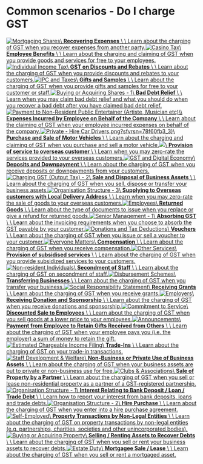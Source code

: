 # Common scenarios - Do I charge GST

[![Mortgaging Shares](https://www.iras.gov.sg/images/default-source/illustrations-png/mortgaging-shares.png?sfvrsn=677a603c_3)\\
**Recovering Expenses** \\
\\
Learn about the charging of GST when you recover expenses from another party.](https://www.iras.gov.sg/taxes/goods-services-tax-(gst)/charging-gst-(output-tax)/common-scenarios---do-i-charge-gst/recovering-expenses-(re-billing))[![Casino Tax](https://www.iras.gov.sg/images/default-source/illustrations-png/casino-tax.png?sfvrsn=1384bd3b_3)\\
**Employee Benefits** \\
\\
Learn about the charging and claiming of GST when you provide goods and services for free to your employees.](https://www.iras.gov.sg/taxes/goods-services-tax-(gst)/charging-gst-(output-tax)/common-scenarios---do-i-charge-gst/employee-benefits)[![Individual Income Tax](https://www.iras.gov.sg/images/default-source/illustrations-png/individual-income-tax.png?sfvrsn=95435591_3)\\
**GST on Discounts and Rebates** \\
\\
Learn about the charging of GST when you provide discounts and rebates to your customers.](https://www.iras.gov.sg/taxes/goods-services-tax-(gst)/charging-gst-(output-tax)/common-scenarios---do-i-charge-gst/gst-on-discounts-and-rebates)[![IPC and Taxes](https://www.iras.gov.sg/images/default-source/illustrations-png/ipcs-and-taxes.png?sfvrsn=f2466615_3)\\
**Gifts and Samples** \\
\\
Learn about the charging of GST when you provide gifts and samples for free to your customer or staff.](https://www.iras.gov.sg/taxes/goods-services-tax-(gst)/charging-gst-(output-tax)/common-scenarios---do-i-charge-gst/gifts-and-samples)[![Buying or Acquiring Shares - 1](https://www.iras.gov.sg/images/default-source/illustrations-png/buying-or-acquiring-shares-1.png?sfvrsn=8852b319_3)\\
**Bad Debt Relief** \\
\\
Learn when you may claim bad debt relief and what you should do when you recover a bad debt after you have claimed bad debt relief.](https://www.iras.gov.sg/taxes/goods-services-tax-(gst)/charging-gst-(output-tax)/common-scenarios---do-i-charge-gst/bad-debt-relief)[![Payment to Non-Resident Public Entertainer (Artiste, Musician etc)](https://www.iras.gov.sg/images/default-source/illustrations-png/payments-to-non-resident-public-entertainer-(artiste-musician-sportsman-etc.).png?sfvrsn=ef5b9b99_3)\\
**Expenses Incurred by Employee on Behalf of the Company** \\
\\
Learn about the claiming of GST when your employee incurred expenses on behalf of the company.](https://www.iras.gov.sg/taxes/goods-services-tax-(gst)/charging-gst-(output-tax)/common-scenarios---do-i-charge-gst/expenses-incurred-by-employee-on-behalf-of-the-company)[![Private - Hire Car Drivers](https://www.iras.gov.sg/images/default-source/illustrations-png/private--hire-car-drivers).png?sfvrsn=78f60fb3_3)\\
**Purchase and Sale of Motor Vehicles** \\
\\
Learn about the charging and claiming of GST when you purchase and sell a motor vehicle.](https://www.iras.gov.sg/taxes/goods-services-tax-(gst)/charging-gst-(output-tax)/common-scenarios---do-i-charge-gst/purchase-and-sale-of-motor-vehicles)[![](https://www.iras.gov.sg/images/default-source/illustrations-png/error-404.png?sfvrsn=be7f69d2_4)\\
**Provision of service to overseas customer** \\
\\
Learn when you may zero-rate the services provided to your overseas customers.](https://www.iras.gov.sg/taxes/goods-services-tax-(gst)/charging-gst-(output-tax)/common-scenarios---do-i-charge-gst/provision-of-service-to-overseas-customer)[![GST and Digital Economy](https://www.iras.gov.sg/images/default-source/illustrations-png/gst-and-digital-economy.png?sfvrsn=8413e72_3)\\
**Deposits and Downpayment** \\
\\
Learn about the charging of GST when you receive deposits or downpayments from your customers.](https://www.iras.gov.sg/taxes/goods-services-tax-(gst)/charging-gst-(output-tax)/common-scenarios---do-i-charge-gst/deposits-and-downpayment)[![Charging GST (Output Tax) - 2](https://www.iras.gov.sg/images/default-source/illustrations-png/charging-gst-(output-tax)-2.png?sfvrsn=b3a493bd_3)\\
**Sale and Disposal of Business Assets** \\
\\
Learn about the charging of GST when you sell, dispose or transfer your business assets.](https://www.iras.gov.sg/taxes/goods-services-tax-(gst)/charging-gst-(output-tax)/common-scenarios---do-i-charge-gst/sale-and-disposal-of-business-assets)[![Organisation Structure - 3](https://www.iras.gov.sg/images/default-source/illustrations-png/organisation-structure-3.png?sfvrsn=c0678238_3)\\
**Supplying to Overseas customers with Local Delivery Address** \\
\\
Learn when you may zero-rate the sale of goods to your overseas customers.](https://www.iras.gov.sg/taxes/goods-services-tax-(gst)/charging-gst-(output-tax)/common-scenarios---do-i-charge-gst/supplying-to-overseas-customers-with-local-delivery-address)[![Employees](https://www.iras.gov.sg/images/default-source/illustrations-png/employees.png?sfvrsn=e6bfee49_3)\\
**Returned Goods** \\
\\
Learn about the type of documents to issue when you replace or give a refund for returned goods.](https://www.iras.gov.sg/taxes/goods-services-tax-(gst)/charging-gst-(output-tax)/common-scenarios---do-i-charge-gst/returned-goods)[![Senior Management - 1](https://www.iras.gov.sg/images/default-source/illustrations-png/senior-management-1.png?sfvrsn=7743ee80_3)\\
**Absorbing GST** \\
\\
Learn about the invoicing requirements when you choose to absorb the GST payable by your customer.](https://www.iras.gov.sg/taxes/goods-services-tax-(gst)/charging-gst-(output-tax)/common-scenarios---do-i-charge-gst/absorbing-gst)[![Donations and Tax Deductions](https://www.iras.gov.sg/images/default-source/illustrations-png/donations-and-tax-deductions_.png?sfvrsn=32527e97_3)\\
**Vouchers** \\
\\
Learn about the charging of GST when you issue or sell a voucher to your customer.](https://www.iras.gov.sg/taxes/goods-services-tax-(gst)/charging-gst-(output-tax)/common-scenarios---do-i-charge-gst/vouchers)[![Everyone Matters](https://www.iras.gov.sg/images/default-source/illustrations-png/everyone-matters.png?sfvrsn=55413952_3)\\
**Compensation** \\
\\
Learn about the charging of GST when you receive compensation.](https://www.iras.gov.sg/taxes/goods-services-tax-(gst)/charging-gst-(output-tax)/common-scenarios---do-i-charge-gst/compensation)[![Other Services](https://www.iras.gov.sg/images/default-source/illustrations-png/other-services_.png?sfvrsn=f328ce5d_3)\\
**Provision of subsidised services** \\
\\
Learn about the charging of GST when you provide subsidized services to your customers.](https://www.iras.gov.sg/taxes/goods-services-tax-(gst)/charging-gst-(output-tax)/common-scenarios---do-i-charge-gst/provision-of-subsidized-services)[![Non-resident Individuals](https://www.iras.gov.sg/images/default-source/illustrations-png/non-resident-individuals.png?sfvrsn=51236092_3)\\
**Secondment of Staff** \\
\\
Learn about the charging of GST on secondment of staff.](https://www.iras.gov.sg/taxes/goods-services-tax-(gst)/charging-gst-(output-tax)/common-scenarios---do-i-charge-gst/secondment-of-staff)[![Disbursement Schemes](https://www.iras.gov.sg/images/default-source/illustrations-png/disbursement-schemes.png?sfvrsn=8dd8595b_3)\\
**Transferring Businesses** \\
\\
Learn about the charging of GST when you transfer your business.](https://www.iras.gov.sg/taxes/goods-services-tax-(gst)/charging-gst-(output-tax)/common-scenarios---do-i-charge-gst/transferring-businesses)[![Social Responsibility Statement](https://www.iras.gov.sg/images/default-source/illustrations-png/social-responsibiliy-statement.png?sfvrsn=9778683b_3)\\
**Receiving Grants** \\
\\
Learn about the charging of GST when you receive grants.](https://www.iras.gov.sg/taxes/goods-services-tax-(gst)/charging-gst-(output-tax)/common-scenarios---do-i-charge-gst/receiving-grants)[![Employers](https://www.iras.gov.sg/images/default-source/illustrations-png/employers.png?sfvrsn=f9ed8bcb_3)\\
**Receiving Donation and Sponsorship** \\
\\
Learn about the charging of GST when you receive donations and sponsorship.](https://www.iras.gov.sg/taxes/goods-services-tax-(gst)/charging-gst-(output-tax)/common-scenarios---do-i-charge-gst/receiving-donation-and-sponsorship)[![Commitment to Service](https://www.iras.gov.sg/images/default-source/illustrations-png/commitment-to-service.png?sfvrsn=fbb6857_3)\\
**Discounted Sale to Employees** \\
\\
Learn about the charging of GST when you sell goods at a lower price to your employees.](https://www.iras.gov.sg/taxes/goods-services-tax-(gst)/charging-gst-(output-tax)/common-scenarios---do-i-charge-gst/discounted-sale-to-employees)[![Announcements](https://www.iras.gov.sg/images/default-source/illustrations-png/announcements.png?sfvrsn=e1109d11_3)\\
**Payment from Employee to Retain Gifts Received from Others** \\
\\
Learn about the charging of GST when your employee pays you (i.e. the employer) a sum of money to retain the gift.](https://www.iras.gov.sg/taxes/goods-services-tax-(gst)/charging-gst-(output-tax)/common-scenarios---do-i-charge-gst/payment-from-employee-to-retain-gifts-received-from-others)[![Estimated Chargeable Income Filing](https://www.iras.gov.sg/images/default-source/illustrations-png/estimated-chargeable-income-(eci)-filing_.png?sfvrsn=5181df26_3)\\
**Trade-Ins** \\
\\
Learn about the charging of GST on your trade-in transactions.](https://www.iras.gov.sg/taxes/goods-services-tax-(gst)/charging-gst-(output-tax)/common-scenarios---do-i-charge-gst/trade-ins)[![Staff Development & Welfare](https://www.iras.gov.sg/images/default-source/illustrations-png/staff-development-welfare.png?sfvrsn=715290c4_3)\\
**Non-Business or Private Use of Business Assets** \\
\\
Learn about the charging of GST when your business assets are put to private or non-business use for free.](https://www.iras.gov.sg/taxes/goods-services-tax-(gst)/charging-gst-(output-tax)/common-scenarios---do-i-charge-gst/non-business-or-private-use-of-business-assets)[![Clubs & Associations](https://www.iras.gov.sg/images/default-source/illustrations-png/clubs-associations.png?sfvrsn=8d9704f_3)\\
**Sale of Property by a Partner** \\
\\
Learn about the charging of GST when you sell or lease non-residential property as a partner of a GST-registered partnership.](https://www.iras.gov.sg/taxes/goods-services-tax-(gst)/charging-gst-(output-tax)/common-scenarios---do-i-charge-gst/sale-of-property-by-a-partner)[![Organisation Structure - 1](https://www.iras.gov.sg/images/default-source/illustrations-png/organisation-structure-1.png?sfvrsn=cc46c761_3)\\
**Interest Relating to Bank Deposit / Loan / Trade Debt** \\
\\
Learn how to report your interest from bank deposits, loans and trade debts.](https://www.iras.gov.sg/taxes/goods-services-tax-(gst)/charging-gst-(output-tax)/common-scenarios---do-i-charge-gst/interest-relating-to-bank-deposit-loan-trade-debt)[![Organisation Structure - 2](https://www.iras.gov.sg/images/default-source/illustrations-png/organisation-structure-2.png?sfvrsn=83773e64_3)\\
**Hire Purchase** \\
\\
Learn about the charging of GST when you enter into a hire purchase agreement.](https://www.iras.gov.sg/taxes/goods-services-tax-(gst)/charging-gst-(output-tax)/common-scenarios---do-i-charge-gst/hire-purchase)[![Self-Employed](https://www.iras.gov.sg/images/default-source/illustrations-png/self-employed.png?sfvrsn=fbd5ec03_3)\\
**Property Transactions by Non-Legal Entities** \\
\\
Learn about the charging of GST on property transactions by non-legal entities (e.g. partnerships, charities, societies and other unincorporated bodies).](https://www.iras.gov.sg/taxes/goods-services-tax-(gst)/charging-gst-(output-tax)/common-scenarios---do-i-charge-gst/property-transactions-by-non-legal-entities)[![Buying or Acquiring Property](https://www.iras.gov.sg/images/default-source/illustrations-png/buying-or-acquiring-property_.png?sfvrsn=9d83998e_3)\\
**Selling / Renting Assets to Recover Debts** \\
\\
Learn about the charging of GST when you sell or rent your business assets to recover debts.](https://www.iras.gov.sg/taxes/goods-services-tax-(gst)/charging-gst-(output-tax)/common-scenarios---do-i-charge-gst/selling-renting-assets-to-recover-debts)[![Estate Duty](https://www.iras.gov.sg/images/default-source/illustrations-png/estate-duty.png?sfvrsn=759ec139_3)\\
**Mortgagee Sale / Lease** \\
\\
Learn about the charging of GST when you sell or rent a mortgaged asset.](https://www.iras.gov.sg/taxes/goods-services-tax-(gst)/charging-gst-(output-tax)/common-scenarios---do-i-charge-gst/mortgagee-sale-lease)